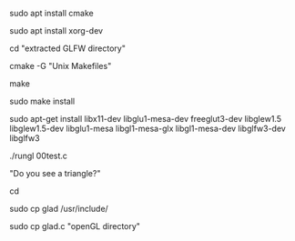 sudo apt install cmake

sudo apt install xorg-dev

cd "extracted GLFW directory"
  
cmake -G "Unix Makefiles"
  
make
  
sudo make install

sudo apt-get install libx11-dev libglu1-mesa-dev freeglut3-dev libglew1.5 libglew1.5-dev libglu1-mesa libgl1-mesa-glx libgl1-mesa-dev libglfw3-dev libglfw3

./rungl 00test.c

"Do you see a triangle?"

cd <extracted GLAD local files> 
  
sudo cp glad /usr/include/
  
sudo cp glad.c "openGL directory"
